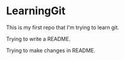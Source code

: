 # LearningGit

This is my first repo that I'm trying to learn git.

Trying to write a README.

Trying to make changes in README. 
